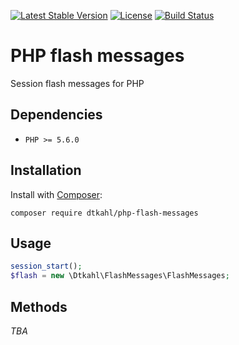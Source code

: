 [![Latest Stable Version](https://poser.pugx.org/dtkahl/php-flash-messages/v/stable)](https://packagist.org/packages/dtkahl/php-flash-messages)
[![License](https://poser.pugx.org/dtkahl/php-flash-messages/license)](https://packagist.org/packages/dtkahl/php-flash-messagesK)
[![Build Status](https://travis-ci.org/dtkahl/php-flash-messages.svg?branch=master)](https://travis-ci.org/dtkahl/php-flash-messages)

# PHP flash messages

Session flash messages for PHP


## Dependencies

* `PHP >= 5.6.0`


## Installation

Install with [Composer](http://getcomposer.org):

    composer require dtkahl/php-flash-messages


## Usage

```php
session_start();
$flash = new \Dtkahl\FlashMessages\FlashMessages;
```


## Methods

*TBA*